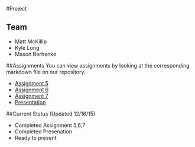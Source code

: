 #Project
## Team
- Matt McKillip
- Kyle Long
- Mason Berhenke

##Assignments
You can view assignments by looking at the corresponding markdown file on our repository.

- [Assignment 5](https://github.com/cs329group/Project/blob/master/Assignment5.md)
- [Assignment 6](https://github.com/cs329group/Project/blob/master/Assignment6.md)
- [Assignment 7](https://github.com/cs329group/Project/blob/master/Assignment7.md)
- [Presentation](https://docs.google.com/presentation/d/1hq6Ud52tPGzVu-hHog849g4qigXj4GhF0sCxVmY1Gi0/pub?start=false&loop=false&delayms=3000)

##Current Status (Updated 12/16/15)
- Completed Assignment 5,6,7
- Completed Presenation
- Ready to present
